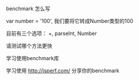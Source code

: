 benchmark 怎么写

var number = '100',  我们要将它转成Number类型的100

目前有三个选项： +, parseInt, Number

请测试哪个方法更快

学习使用benchmark库

学习使用  http://jsperf.com/ 分享你的benchmark


